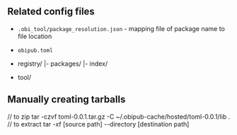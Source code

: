 ## Related config files
- `.obi_tool/package_resolution.json` - mapping file of package name to file location
- `obipub.toml`


- registry/
  |- packages/
  |- index/
- tool/
  <obipub code>

## Manually creating tarballs

// to zip
tar -czvf toml-0.0.1.tar.gz -C ~/.obipub-cache/hosted/toml-0.0.1/lib .
// to extract
tar -xf [source path] --directory [destination path]
